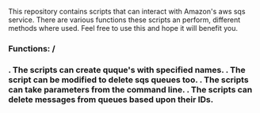  This repository contains scripts that can interact with Amazon's aws sqs service. There are various functions these scripts an perform, different methods where used. Feel free to use this and hope it will benefit you. 
 <h3> Functions: /<h3>
 . The scripts can create quque's with specified names.
 . The script can be modified to delete sqs queues too.
 . The scripts can take parameters from the command line.
 . The scripts can delete messages from queues based upon their IDs.
